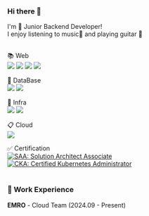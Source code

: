 ### Hi there 👋 <br>

I'm 🌱 Junior Backend Developer! <br>
I enjoy listening to music🎵 and playing guitar 🎸<br><br>

📚 Web <br>
<img src="https://img.shields.io/badge/java-000000?style=flat&logo=OpenJDK&logoColor=white">
<img src="https://img.shields.io/badge/javascript-F7DF1E?style=flat&logo=javascript&logoColor=white">
<img src="https://img.shields.io/badge/spring boot-6DB33F?style=flat&logo=springboot&logoColor=white">
<img src="https://img.shields.io/badge/react-61DAFB?style=flat&logo=react&logoColor=white">


📁 DataBase <br>
<img src="https://img.shields.io/badge/mysql-4479A1?style=flat&logo=mysql&logoColor=white">
<img src="https://img.shields.io/badge/postgresql-4169E1?style=flat&logo=postgresql&logoColor=white">


📌 Infra <br>
<img src="https://img.shields.io/badge/kubernetes-326CE5?style=flat&logo=kubernetes&logoColor=white">
<img src="https://img.shields.io/badge/docker-2496ED?style=flat&logo=docker&logoColor=white">


📋 Cloud <br>
<img src="https://img.shields.io/badge/Amazon Web Service-232F3E?style=flat&logo=amazonwebservices&logoColor=white">


✅ Certification <br>
[![SAA: Solution Architect Associate](https://images.credly.com/size/110x110/images/0e284c3f-5164-4b21-8660-0d84737941bc/image.png)](https://www.credly.com/badges/f678b405-7276-4a14-af74-3ac85428cc74/public_url "SAA: Solution Architect Associate")
[![CKA: Certified Kubernetes Administrator](https://images.credly.com/size/120x120/images/8b8ed108-e77d-4396-ac59-2504583b9d54/cka_from_cncfsite__281_29.png)](https://www.credly.com/org/the-linux-foundation/badge/cka-certified-kubernetes-administrator "CKA: Certified Kubernetes Administrator")
<br><br>

### 🏢 Work Experience <br>
**EMRO** - Cloud Team (2024.09 - Present)
